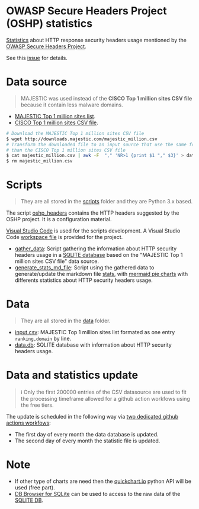 # OWASP Secure Headers Project (OSHP) statistics

[Statistics](stats.md) about HTTP response security headers usage mentioned by the [OWASP Secure Headers Project](https://owasp.org/www-project-secure-headers/).

See this [issue](https://github.com/OWASP/www-project-secure-headers/issues/61) for details.

# Data source

> MAJESTIC was used instead of the **CISCO Top 1 million sites CSV file** because it contain less malware domains.

* [MAJESTIC Top 1 million sites list](https://blog.majestic.com/development/majestic-million-csv-daily/).
* [CISCO Top 1 million sites CSV file](http://s3-us-west-1.amazonaws.com/umbrella-static/index.html).

```bash
# Download the MAJESTIC Top 1 million sites CSV file
$ wget http://downloads.majestic.com/majestic_million.csv
# Transform the downloaded file to an input source that use the same format 
# than the CISCO Top 1 million sites CSV file
$ cat majestic_million.csv | awk -F  "," 'NR>1 {print $1 "," $3}' > data/input.csv
$ rm majestic_million.csv
```

# Scripts

> They are all stored in the [scripts](scripts) folder and they are Python 3.x based.

The script [oshp_headers](scripts/oshp_headers.py) contains the HTTP headers suggested by the OSHP project. It is a configuration material.

[Visual Studio Code](https://code.visualstudio.com/) is used for the scripts development. A Visual Studio Code [workspace file](project.code-workspace) is provided for the project.

* [gather_data](scripts/gather_data.py): Script gathering the information about HTTP security headers usage in a [SQLITE database](data/data.db) based on the "MAJESTIC Top 1 million sites CSV file" data source.
* [generate_stats_md_file](scripts/generate_stats_md_file.py): Script using the gathered data to generate/update the markdown file [stats](stats.md), with [mermaid pie charts](https://mermaid-js.github.io/mermaid/#/pie) with differents statistics about HTTP security headers usage.

# Data

> They are all stored in the [data](data) folder.

* [input.csv](data/input.csv): MAJESTIC Top 1 million sites list formated as one entry `ranking,domain` by line.
* [data.db](data/data.db): SQLITE database with information about HTTP security headers usage.

# Data and statistics update

> :information_source: Only the first 200000 entries of the CSV datasource are used to fit the processing timeframe allowed for a github action workfows using the free tiers.

The update is scheduled in the following way via [two dedicated github actions workfows](.github/workflows):

* The first day of every month the data database is updated.
* The second day of every month the statistic file is updated.

# Note

* If other type of charts are need then the [quickchart.io](https://quickchart.io/) python API will be used (free part).
* [DB Browser for SQLite](https://github.com/sqlitebrowser/sqlitebrowser) can be used to access to the raw data of the [SQLITE DB](data/data.db).
